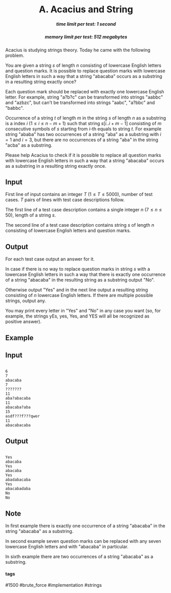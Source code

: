 <h1 style='text-align: center;'> A. Acacius and String</h1>

<h5 style='text-align: center;'>time limit per test: 1 second</h5>
<h5 style='text-align: center;'>memory limit per test: 512 megabytes</h5>

Acacius is studying strings theory. Today he came with the following problem.

You are given a string $s$ of length $n$ consisting of lowercase English letters and question marks. It is possible to replace question marks with lowercase English letters in such a way that a string "abacaba" occurs as a substring in a resulting string exactly once?

Each question mark should be replaced with exactly one lowercase English letter. For example, string "a?b?c" can be transformed into strings "aabbc" and "azbzc", but can't be transformed into strings "aabc", "a?bbc" and "babbc".

Occurrence of a string $t$ of length $m$ in the string $s$ of length $n$ as a substring is a index $i$ ($1 \leq i \leq n - m + 1$) such that string $s[i..i+m-1]$ consisting of $m$ consecutive symbols of $s$ starting from $i$-th equals to string $t$. For example string "ababa" has two occurrences of a string "aba" as a substring with $i = 1$ and $i = 3$, but there are no occurrences of a string "aba" in the string "acba" as a substring.

Please help Acacius to check if it is possible to replace all question marks with lowercase English letters in such a way that a string "abacaba" occurs as a substring in a resulting string exactly once.

## Input

First line of input contains an integer $T$ ($1 \leq T \leq 5000$), number of test cases. $T$ pairs of lines with test case descriptions follow.

The first line of a test case description contains a single integer $n$ ($7 \leq n \leq 50$), length of a string $s$.

The second line of a test case description contains string $s$ of length $n$ consisting of lowercase English letters and question marks.

## Output

For each test case output an answer for it.

In case if there is no way to replace question marks in string $s$ with a lowercase English letters in such a way that there is exactly one occurrence of a string "abacaba" in the resulting string as a substring output "No".

Otherwise output "Yes" and in the next line output a resulting string consisting of $n$ lowercase English letters. If there are multiple possible strings, output any.

You may print every letter in "Yes" and "No" in any case you want (so, for example, the strings yEs, yes, Yes, and YES will all be recognized as positive answer).

## Example

## Input


```

6
7
abacaba
7
???????
11
aba?abacaba
11
abacaba?aba
15
asdf???f???qwer
11
abacabacaba

```
## Output


```

Yes
abacaba
Yes
abacaba
Yes
abadabacaba
Yes
abacabadaba
No
No

```
## Note

In first example there is exactly one occurrence of a string "abacaba" in the string "abacaba" as a substring.

In second example seven question marks can be replaced with any seven lowercase English letters and with "abacaba" in particular.

In sixth example there are two occurrences of a string "abacaba" as a substring.



#### tags 

#1500 #brute_force #implementation #strings 
